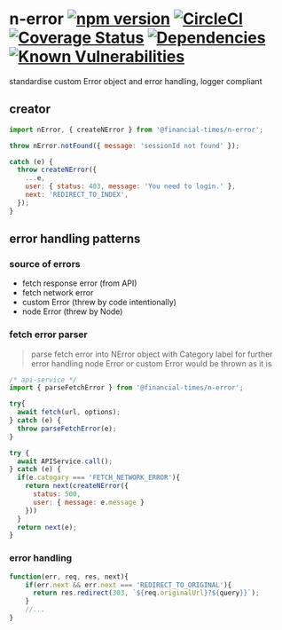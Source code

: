 # n-error [![npm version](https://badge.fury.io/js/%40financial-times%2Fn-error.svg)](https://badge.fury.io/js/%40financial-times%2Fn-error) [![CircleCI](https://circleci.com/gh/Financial-Times/n-error.svg?style=shield)](https://circleci.com/gh/Financial-Times/n-error) [![Coverage Status](https://coveralls.io/repos/github/Financial-Times/n-error/badge.svg?branch=master)](https://coveralls.io/github/Financial-Times/n-error?branch=master) [![Dependencies](https://david-dm.org/Financial-Times/n-error.svg)](https://david-dm.org/Financial-Times/n-error) [![Known Vulnerabilities](https://snyk.io/test/github/Financial-Times/n-error/badge.svg)](https://snyk.io/test/github/Financial-Times/n-error)

standardise custom Error object and error handling, logger compliant

## creator
```js
import nError, { createNError } from '@financial-times/n-error';

throw nError.notFound({ message: 'sessionId not found' });

catch (e) {
  throw createNError({ 
    ...e,
    user: { status: 403, message: 'You need to login.' },
    next: 'REDIRECT_TO_INDEX',
  });
}
```

## error handling patterns

### source of errors
* fetch response error (from API)
* fetch network error
* custom Error (threw by code intentionally)
* node Error (threw by Node)

### fetch error parser
> parse fetch error into NError object with Category label for further error handling
> node Error or custom Error would be thrown as it is
```js
/* api-service */
import { parseFetchError } from '@financial-times/n-error';

try{
  await fetch(url, options);
} catch (e) {
  throw parseFetchError(e);
}
```
```js
try {
  await APIService.call();
} catch (e) {
  if(e.catogary === 'FETCH_NETWORK_ERROR'){
    return next(createNError({
      status: 500,
      user: { message: e.message }
    }))
  }
  return next(e);
}
```

### error handling
```js
function(err, req, res, next){
    if(err.next && err.next === 'REDIRECT_TO_ORIGINAL'){
      return res.redirect(303, `${req.originalUrl}?${query}}`);
    }
    //...
}
```

